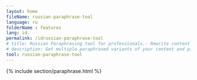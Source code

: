 ```yaml
---
layout: home
fileName: russian-paraphrase-tool
language: ru
folderName : features
lang: id
permalink: /idrussian-paraphrase-tool
# title: Russian Paraphrasing tool for professionals.- Rewrite content online for free.
# description: Get multiple paraphrased variants of your content and pick the best variant for your use case. Only tool which provides this feature. Try it out now !
tool: russian-paraphrase-tool
---
```

{% include section/paraphrase.html %}
